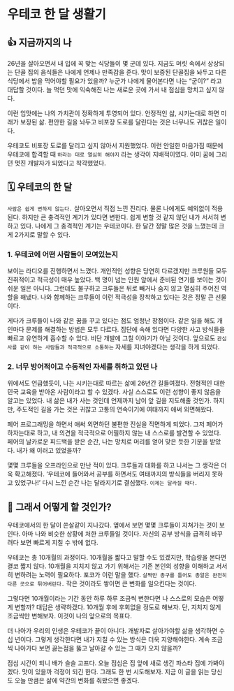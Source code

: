 # 우테코 한 달 생활기

## 👍 지금까지의 나

26년을 살아오면서 내 입에 꼭 맞는 식당들이 몇 군데 있다. 지금도 머릿 속에서 상상되는 단골 집의 음식들은 나에게 언제나 만족감을 준다. 맛이 보증된 단골집을 놔두고 다른 식당에서 밥을 먹어야할 필요가 있을까? 누군가 나에게 물어본다면 나는 “굳이?” 라고 대답할 것이다. 늘 먹던 맛에 익숙해진 나는 새로운 곳에 가서 내 점심을 망치고 싶지 않다.

이런 입맛에는 나의 가치관이 정확하게 투영되어 있다. 안정적인 삶, 시키는대로 하면 미래가 보장된 삶. 편안한 길을 놔두고 비포장 도로를 달린다는 것은 너무나도 귀찮은 일이다. 

우테코도 비포장 도로를 달리고 싶지 않아서 지원했었다. 이런 안일한 마음가짐 때문에 우테코에 합격할 때 `하라는 대로 열심히 해야지` 라는 생각이 지배적이였다. 이미 꿈에 그리던 멋진 개발자가 되었다고 착각했었다. 

## 🗓️ 우테코의 한 달

`사람은 쉽게 변하지 않는다.` 살아오면서 직접 느낀 진리다. 물론 나에게도 예외없이 적용된다. 하지만 큰 충격적인 계기가 있다면 변한다. 쉽게 변할 것 같지 않던 내가 서서히 변하고 있다. 나에게 그 충격적인 계기는 우테코이다. 한 달간 정말 많은 것을 느꼈는데 크게 2가지로 말할 수 있다.

### 1. 우테코에 어떤 사람들이 모여있는지

보이는 라디오를 진행하면서 느꼈다. 개인적인 성향은 당연히 다르겠지만 크루원들 모두 진취적이고 적극성이 매우 높았다. 백 명이 넘는 인원 앞에서 준비된 연기를 보이는 것이 쉬운 일은 아니다. 그런데도 불구하고 크루들은 뒤로 빼거나 숨지 않고 열심히 주어진 역할을 해냈다. 나와 함께하는 크루들이 이런 적극성을 장착하고 있다는 것은 정말 큰 선물이다.

게다가 크루들이 나와 같은 꿈을 꾸고 있다는 점도 엄청난 장점이다. 같은 일을 해도 개인마다 문제를 해결하는 방법은 모두 다르다. 집단에 속해 있다면 다양한 사고 방식들을 빠르고 유연하게 흡수할 수 있다. 비단 개발에 그칠 이야기가 아닐 것이다. 앞으로도 `관심사를 같이 하는 사람들과 적극적으로 소통하는` 자세를 지녀야겠다는 생각을 하게 되었다.

### 2. 너무 방어적이고 수동적인 자세를 취하고 있던 나

위에서도 언급했듯이, 나는 시키는대로 따르는 삶에 26년간 길들여졌다. 전형적인 대한민국 교육을 받아온 사람이라고 할 수 있겠다. 사실 스스로도 이런 성향이 좋지 않음을  알고는 있었다. 내 삶은 내가 사는 것인데 언제까지 남이 앞 길을 지도해줄 것인가. 하지만, 주도적인 길을 가는 것은 귀찮고 고통의 연속이기에 여태까지 애써 외면해왔다.

페어 프로그래밍을 하면서 애써 외면하던 불편한 진실을 직면하게 되었다. 그저 페어가 하자는대로 하고, 내 의견을 적극적으로 어필하지 않는 내 스스로를 발견할 수 있었다. 페어의 날카로운 피드백을 받은 순간, 나는 망치로 머리를 얻어 맞은 듯한 기분을 받았다. 내가 왜 이러고 있었을까?

몇몇 크루들을 오프라인으로 만난 적이 있다. 크루들과 대화를 하고 나서는 그 생각은 더욱 확고해졌다.  ‘우테코에 들어와서 공부를 하면서도 여태까지의 방식들을 버리지 못하고 있었구나!’ 다시 느낀 순간 나는 달라지기로 결심했다. `이제는 달라질 때다.`

## 🧐 그래서 어떻게 할 것인가?

우테코에서의 한 달이 쏜살같이 지나갔다. 옆에서 보면 몇몇 크루들이 지쳐가는 것이 보인다. 아마 나와 비슷한 상황에 처한 크루들일 것이다. 자신의 공부 방식을 급격히 바꾸려다 보면 빠르게 지칠 수 밖에 없다.

우테코는 총 10개월의 과정이다. 10개월을 짧다고 말할 수도 있겠지만, 학습량을 본다면 결코 짧지 않다. 10개월을 지치지 않고 가기 위해서는 기존 본인의 성향을 이해하고 서서히 변하려는 노력이 필요하다. 포코가 이런 말을 했다. `살짝만 총구를 틀어도 총알은 완전히 다른 곳으로 튀어버린다.` 작은 것이라도 쌓이면 큰 변화를 일으킨다는 것이다. 

그렇다면 10개월이라는 기간 동안 하루 하루 조금씩 변한다면 나 스스로의 모습은 어떻게 변할까? 대답은 생략하겠다. 10개월 후에 후회없을 정도로 해보자. 단, 지치지 않게 조금씩만 변해보자. 이것이 나의 앞으로의 목표다.

더 나아가 우리의 인생은 우테코가 끝이 아니다. 개발자로 살아가야할 삶을 생각하면 수 십 년이다. 그렇게 생각한다면 내가 지칠 수 있는 방식은 더욱 지양해야한다. 계속 조금씩 나아가다 보면 끓는점을 뚫고 날아갈 수 있는 그 때가 오지 않을까? 

점심 시간이 되니 배가 슬슬 고프다. 오늘 점심은 집 앞에 새로 생긴 파스타 집에 가봐야겠다. 맛이 있을까 걱정이 되긴 한다. 그래도 한 번 시도해보자. 지금 이 글을 읽는 당신도 오늘 만큼은 삶에 약간의 변화를 줘봤으면 좋겠다.
